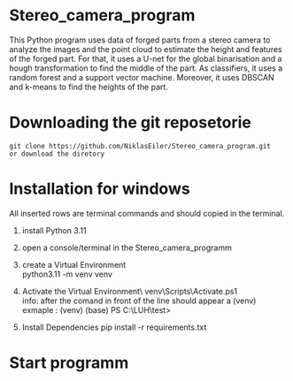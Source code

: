 # Stereo_camera_program
This Python program uses data of forged parts from a stereo camera to analyze the images and the point cloud to estimate the height and features of the forged part. For that, it uses a U-net for the global binarisation and a hough transformation to find the middle of the part. As classifiers, it uses a random forest and a support vector machine. Moreover, it uses DBSCAN and k-means to find the heights of the part.

# Downloading the git reposetorie
	git clone https://github.com/NiklasEiler/Stereo_camera_program.git
	or download the diretory

# Installation for windows 
All inserted rows are terminal commands and should copied in the terminal.

1. install Python 3.11

3. open a console/terminal in the Stereo_camera_programm

2. create a Virtual Environment\
	python3.11 -m venv venv

3. Activate the Virtual Environment\ 
	venv\Scripts\Activate.ps1\
info: after the comand in front of the line should appear a (venv)\
exmaple : (venv) (base) PS C:\LUH\test>

4. Install Dependencies
	pip install -r requirements.txt

# Start programm
	
